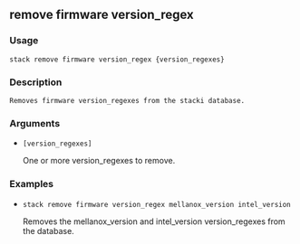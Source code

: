## remove firmware version_regex

### Usage

`stack remove firmware version_regex {version_regexes}`

### Description


	Removes firmware version_regexes from the stacki database.

	

### Arguments

* `[version_regexes]`

   One or more version_regexes to remove.


### Examples

* `stack remove firmware version_regex mellanox_version intel_version`

   Removes the mellanox_version and intel_version version_regexes from the database.




